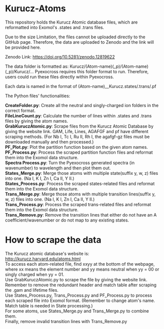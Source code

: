 # Kurucz-Atoms

This repository holds the Kurucz Atomic database files, which are reformatted into Exomol's .states and .trans files.

Due to the size Limitation, the files cannot be uploaded directly to the GitHub page. Therefore, the data are uploaded to Zenodo and the link will be provided here.


Zenodo Link: https://doi.org/10.5281/zenodo.12819622

The data folder is formatted as: Kurucz/(Atom-name)(_p)/(Atom-name)(_p)/Kurucz/...
Pyexocross requires this folder format to run. Therefore, users could run these files directly within Pyexocross.

Each data is named in the format of (Atom-name)__Kurucz.states/.trans/.pf

The Python files' functionalities:

**CreateFolder.py**: Create all the neutral and singly-charged ion folders in the correct format.  
**FileLineCount.py**: Calculate the number of lines within .states and .trans files by giving the atom names.  
**GrabKuruczAtomic.py**: Scrape files from the Kurucz Atomic Database by giving the website link. GAM, Life, Lines, AGAFGF and pf have different scraping methods. (For Nb I, Tc I, Ru II, Rh I, the agafgf-gz files must be downloaded manually and then processed.)  
**PF_Plot.py**: Plot the partition function based on the given atom names.  
**PF_Process.py**: Process the scraped partition function files and reformat them into the Exomol data structure.  
**Spectra Process.py**: Turn the Pyexocross generated spectra (in wavenumber) to wavelength and then plot them out.  
**States_Merge.py**: Merge those atoms with multiple state(suffix y, w, z) files into one. (Na I, K I, Zn I, Ca II, Y II.)  
**States_Process.py**: Process the scraped states-related files and reformat them into the Exomol data structure.  
**Trans_Merge.py**: Merge those atoms with multiple transition lines(suffix y, w, z) files into one. (Na I, K I, Zn I, Ca II, Y II.)  
**Trans_Process.py**: Process the scraped trans-related files and reformat them into the Exomol data structure.   
**Trans_Remove.py**: Remove the transition lines that either do not have an A coefficient/wavenumber or do not map to any existing states.  

# How to scrape the data
The Kurucz atomic database's website is: http://kurucz.harvard.edu/atoms.html  
To access each atom-related file, find xxyy at the bottom of the webpage, where xx means the element number and yy means neutral when yy = 00 or singly charged when
yy = 01.  
Use GrabKuruczAtomic.py to scrape the file by giving the website link.  
Remember to remove the redundant header and match table after scraping the .gam and lifetime files.   
Use States_Process.py, Trans_Process.py and PF_Process.py to process each scraped file into Exomol format. (Remember to change atom's name. Match table is needed in State processing.)  
For some atoms, use States_Merge.py and Trans_Merge.py to combine them.  
Finally, remove invalid transition lines with Trans_Remove.py  
